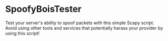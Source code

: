 # SpoofyBoisTester
Test your server's ability to spoof packets with this simple Scapy script. Avoid using other tools and services that potentially harass your provider by using this script!
